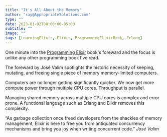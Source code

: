 ```yaml
---
title: "It's All About the Memory"
author: "ray@AppropriateSolutions.com"
type: ""
date: 2023-01-02T08:00:00-05:00
subtitle: ""
image: ""
tags: [LearningElixir, Elixir, ProgrammingElixirBook, Erlang]
---
```


One minute into the [Programming Elixir](https://pragprog.com/titles/elixir16/programming-elixir-1-6/)
book's foreward and the focus is unlike any other programming book I've read.

The foreward by José Valim spotlights the historic necessity of keeping, mutating,
and freeing single piece of memory memory-limited computers.

Computers are no longer getting significantly quicker.
We now get more compute power through multiple CPU cores.
Throughput is parallel.

Managing shared memory across multiple CPU cores is complex and error prone.
A functional language such as Erlang and Elixir removes this complexity.

“As garbage collection once freed developers from the shackles of memory
management, Elixir is here to free you from antiquated concurrency
mechanisms and bring you joy when writing concurrent code.” _José Valim_
